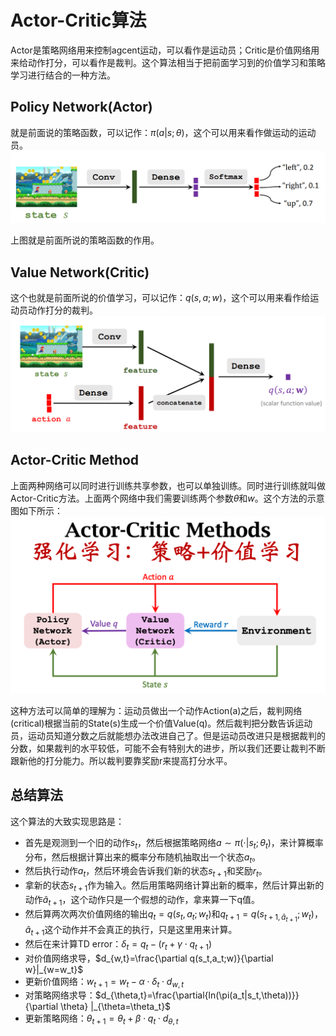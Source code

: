 # Actor-Critic算法
Actor是策略网络用来控制agcent运动，可以看作是运动员；Critic是价值网络用来给动作打分，可以看作是裁判。这个算法相当于把前面学习到的价值学习和策略学习进行结合的一种方法。

## Policy Network(Actor)
就是前面说的策略函数，可以记作：$\pi(a|s;\theta)$，这个可以用来看作做运动的运动员。
![policy](./imgs/policynetwork.png)

上图就是前面所说的策略函数的作用。

## Value Network(Critic)
这个也就是前面所说的价值学习，可以记作：$q(s,a;w)$，这个可以用来看作给运动员动作打分的裁判。
![value](./imgs/valuenetwork.png)

## Actor-Critic Method
上面两种网络可以同时进行训练共享参数，也可以单独训练。同时进行训练就叫做Actor-Critic方法。上面两个网络中我们需要训练两个参数$\theta$和$w$。这个方法的示意图如下所示：
![](./imgs/cover4.png)

这种方法可以简单的理解为：运动员做出一个动作Action(a)之后，裁判网络(critical)根据当前的State(s)生成一个价值Value(q)。然后裁判把分数告诉运动员，运动员知道分数之后就能想办法改进自己了。但是运动员改进只是根据裁判的分数，如果裁判的水平较低，可能不会有特别大的进步，所以我们还要让裁判不断跟新他的打分能力。所以裁判要靠奖励r来提高打分水平。
## 总结算法
这个算法的大致实现思路是：

* 首先是观测到一个旧的动作$s_t$，然后根据策略网络$a \sim \pi(\cdot |s_t;\theta_t)$，来计算概率分布，然后根据计算出来的概率分布随机抽取出一个状态$a_t$。
* 然后执行动作$a_t$，然后环境会告诉我们新的状态$s_{t+1}$和奖励$r_t$。
* 拿新的状态$s_{t+1}$作为输入。然后用策略网络计算出新的概率，然后计算出新的动作$\hat{a}_{t+1}$，这个动作只是一个假想的动作，拿来算一下q值。
* 然后算两次两次价值网络的输出$q_t=q(s_t,a_t;w_t)$和$q_{t+1}=q(s_{t+1,\hat{a}_{t+1}};w_t)$，$\hat{a}_{t+1}$这个动作并不会真正的执行，只是这里用来计算。
* 然后在来计算TD error：$\delta_t=q_t-(r_t+\gamma\cdot q_{t+1})$
* 对价值网络求导，$d_{w,t}=\frac{\partial q(s_t,a_t;w)}{\partial w}|_{w=w_t}$
* 更新价值网络：$w_{t+1}=w_t-\alpha \cdot \delta_t \cdot d_{w,t}$
* 对策略网络求导：$d_{\theta,t}=\frac{\partial{ln(\pi(a_t|s_t,\theta))}}{\partial \theta} |_{\theta=\theta_t}$
* 更新策略网络：$\theta_{t+1}=\theta_t+\beta \cdot q_t \cdot d_{\theta,t}$
